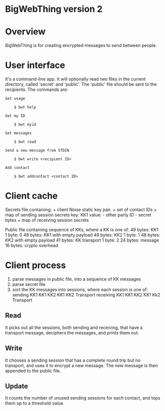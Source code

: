 BigWebThing version 2
=====================

# Overview

BigWebThing is for creating encrypted messages to send between people.

# User interface

It's a command-line app. It will optionally read two files in the current directory, called 'secret' and 'public'. The 'public' file should be sent to the recipients. The commands are:

    Get usage

        $ bwt help

    Get my ID

        $ bwt myid

    Get messages

        $ bwt read

    Send a new message from STDIN

        $ bwt write <recipient ID>

    Add contact

        $ bwt addcontact <contact ID>

# Client cache

Secrets file containing:
	+ client Noise static key pair.
	+ set of contact IDs
	+ map of sending session secrets
		key: KK1
		value:
			- other party ID
			- secret bytes
	+ map of receiving session secrets

Public file containing sequence of KKs, where a KK is one of:
	49 bytes: KK1
		1 byte: 0
		48 bytes: KK1 with empty payload
	49 bytes: KK2
		1 byte: 1
		48 bytes: KK2 with empty payload
	41 bytes: KK transport
		1 byte: 2
		24 bytes: message
		16 bytes: crypto overhead

# Client process

1. parse messages in public file, into a sequence of KK messages
2. parse secret file
3. sort the KK messages into sessions, where each session is one of:
	sending
		KK1
		KK1 KK2
		KK1 KK2 Transport
	receiving
		KK1
		KK1 KK2
		KK1 Kk2 Transport

## Read

It picks out all the sessions, both sending and receiving, that have a transport message, deciphers the messages, and prints them out.

## Write

It chooses a sending session that has a complete round trip but no transport, and uses it to encrypt a new message. The new message is then appended to the public file.

## Update

It counts the number of unused sending sessions for each contact, and tops them up to a threshold value.

